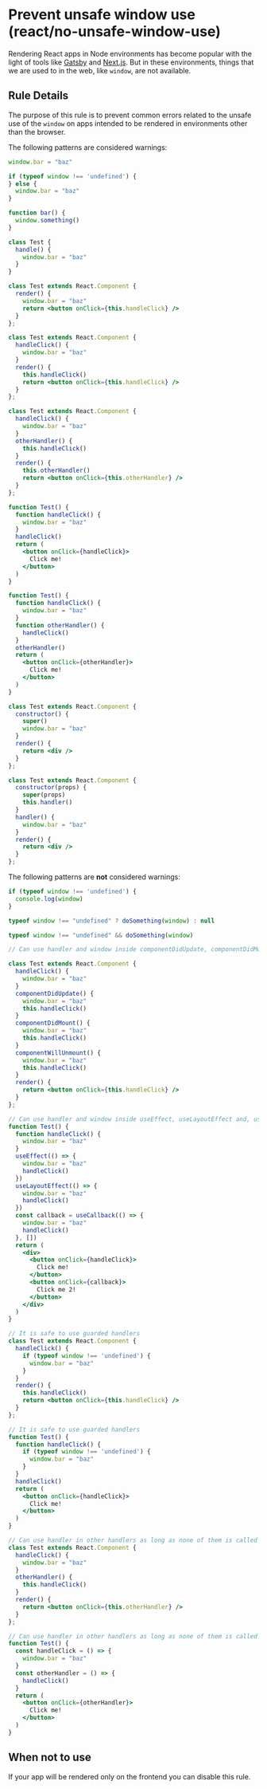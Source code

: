 # Prevent unsafe window use (react/no-unsafe-window-use)

Rendering React apps in Node environments has become popular with the light of tools like [Gatsby][gatsby] and [Next.js][nextjs]. But in these environments, things that we are used to in the web, like `window`, are not available.

[gatsby]: http://gatsbyjs.org/
[nextjs]: https://nextjs.org/

## Rule Details

The purpose of this rule is to prevent common errors related to the unsafe use of the `window` on apps intended to be rendered in environments other than the browser.

The following patterns are considered warnings:

```js
window.bar = "baz"
```

```js
if (typeof window !== 'undefined') {
} else {
  window.bar = "baz"
}
```

```js
function bar() {
  window.something()
}
```

```js
class Test {
  handle() {
    window.bar = "baz"
  }
}
```

```jsx
class Test extends React.Component {
  render() {
    window.bar = "baz"
    return <button onClick={this.handleClick} />
  }
};
```

```jsx
class Test extends React.Component {
  handleClick() {
    window.bar = "baz"
  }
  render() {
    this.handleClick()
    return <button onClick={this.handleClick} />
  }
};
```

```jsx
class Test extends React.Component {
  handleClick() {
    window.bar = "baz"
  }
  otherHandler() {
    this.handleClick()
  }
  render() {
    this.otherHandler()
    return <button onClick={this.otherHandler} />
  }
};
```

```jsx
function Test() {
  function handleClick() {
    window.bar = "baz"
  }
  handleClick()
  return (
    <button onClick={handleClick}>
      Click me!
    </button>
  )
}
```

```jsx
function Test() {
  function handleClick() {
    window.bar = "baz"
  }
  function otherHandler() {
    handleClick()
  }
  otherHandler()
  return (
    <button onClick={otherHandler}>
      Click me!
    </button>
  )
}
```

```jsx
class Test extends React.Component {
  constructor() {
    super()
    window.bar = "baz"
  }
  render() {
    return <div />
  }
};
```

```jsx
class Test extends React.Component {
  constructor(props) {
    super(props)
    this.handler()
  }
  handler() {
    window.bar = "baz"
  }
  render() {
    return <div />
  }
};
```

The following patterns are **not** considered warnings:

```js
if (typeof window !== 'undefined') {
  console.log(window)
}
```

```js
typeof window !== "undefined" ? doSomething(window) : null
```

```js
typeof window !== "undefined" && doSomething(window)
```

```jsx
// Can use handler and window inside componentDidUpdate, componentDidMount and, componentWillUnmount

class Test extends React.Component {
  handleClick() {
    window.bar = "baz"
  }
  componentDidUpdate() {
    window.bar = "baz"
    this.handleClick()
  }
  componentDidMount() {
    window.bar = "baz"
    this.handleClick()
  }
  componentWillUnmount() {
    window.bar = "baz"
    this.handleClick()
  }
  render() {
    return <button onClick={this.handleClick} />
  }
};
```

```jsx
// Can use handler and window inside useEffect, useLayoutEffect and, useCallback.
function Test() {
  function handleClick() {
    window.bar = "baz"
  }
  useEffect(() => {
    window.bar = "baz"
    handleClick()
  })
  useLayoutEffect(() => {
    window.bar = "baz"
    handleClick()
  })
  const callback = useCallback(() => {
    window.bar = "baz"
    handleClick()
  }, [])
  return (
    <div>
      <button onClick={handleClick}>
        Click me!
      </button>
      <button onClick={callback}>
        Click me 2!
      </button>
    </div>
  )
}
```

```jsx
// It is safe to use guarded handlers
class Test extends React.Component {
  handleClick() {
    if (typeof window !== 'undefined') {
      window.bar = "baz"
    }
  }
  render() {
    this.handleClick()
    return <button onClick={this.handleClick} />
  }
};
```

```jsx
// It is safe to use guarded handlers
function Test() {
  function handleClick() {
    if (typeof window !== 'undefined') {
      window.bar = "baz"
    }
  }
  handleClick()
  return (
    <button onClick={handleClick}>
      Click me!
    </button>
  )
}
```

```jsx
// Can use handler in other handlers as long as none of them is called directly.
class Test extends React.Component {
  handleClick() {
    window.bar = "baz"
  }
  otherHandler() {
    this.handleClick()
  }
  render() {
    return <button onClick={this.otherHandler} />
  }
};
```

```jsx
// Can use handler in other handlers as long as none of them is called directly.
function Test() {
  const handleClick = () => {
    window.bar = "baz"
  }
  const otherHandler = () => {
    handleClick()
  }
  return (
    <button onClick={otherHandler}>
      Click me!
    </button>
  )
}
```

## When not to use

If your app will be rendered only on the frontend you can disable this rule.